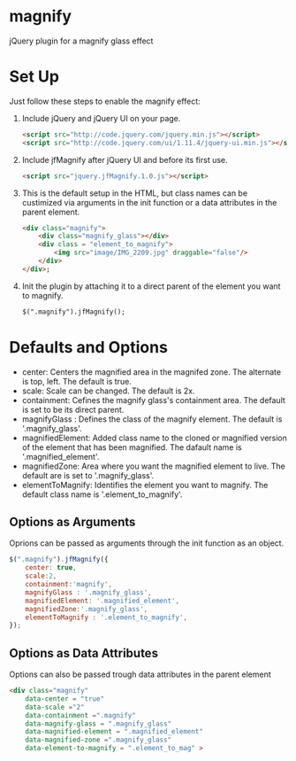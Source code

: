 # magnify
jQuery plugin for a magnify glass effect 

# Set Up
Just follow these steps to enable the magnify effect:

1. Include jQuery and jQuery UI on your page.

    ```html
    <script src="http://code.jquery.com/jquery.min.js"></script>
    <script src="http://code.jquery.com/ui/1.11.4/jquery-ui.min.js"></script>
    ```

2. Include jfMagnify after jQuery UI and before its first use.

    ```html
    <script src="jquery.jfMagnify.1.0.js"></script>
    ```
3. This is the default setup in the HTML, but class names can be custimized via arguments in the init function or a data attributes in the parent element.
    ```html
    <div class="magnify">
		<div class="magnify_glass"></div>
		<div class = "element_to_magnify">
			<img src="image/IMG_2209.jpg" draggable="false"/>
		</div>
	</div>;
    ```

4. Init the plugin by attaching it to a direct parent  of the element you want to magnify.
    ```html
    $(".magnify").jfMagnify();
    ```
    
# Defaults and Options

* center: Centers the magnified area in the magnifed zone. The alternate is top, left. The default is true.
* scale: Scale can be changed. The default is 2x.
* containment: Cefines the magnify glass's containment area. The default is set to be its direct parent.
* magnifyGlass : Defines the class of the magnify element. The default is '.magnify_glass'.
* magnifiedElement: Added class name to the cloned or magnified version of the element that has been magnified. The dafault name is '.magnified_element'.
* magnifiedZone: Area where you want the magnified element to live. The default are is set to '.magnify_glass'.
* elementToMagnify: Identifies the element you want to magnify. The default class name is '.element_to_magnify'.

## Options as Arguments
Oprions can be passed as arguments through the init function as an object.
```js
$(".magnify").jfMagnify({
	center: true,
	scale:2,
	containment:'magnify',
	magnifyGlass : '.magnify_glass',
	magnifiedElement: '.magnified_element',
	magnifiedZone:'.magnify_glass',
	elementToMagnify : '.element_to_magnify',
});
```
	
## Options as Data Attributes
Options can also be passed trough data attributes in the parent element
```html
<div class="magnify" 
	data-center = "true"
	data-scale ="2"
	data-containment =".magnify"
	data-magnify-glass = ".magnify_glass"
	data-magnified-element = ".magnified_element"
	data-magnified-zone =".magnify_glass"
	data-element-to-magnify = ".element_to_mag" >
```

